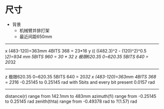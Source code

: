 # 尺寸

* 背景
    - 机械臂并排打架
    - 最近间距650mm

-------------


x (483-120)=363mm       4BITS 368 = 23*16
y (( ((482.3)\^2 - (120)\^2)\^0.5 )*2)=934 mm 5BITS 960 = 30 * 32
z 极限620.35   0~620.35 5BITS 640 = 20*32

-------------------

z 极限620.35   0~620.35       5BITS 640 = 20*32
x (483-120)=363mm           4BITS 368 = 23*16
 -0.25145 to 0.25145 rad with 5bits and every bit present 0.0157 rad

-----------------


distance(r) range from 142.1mm to 483mm
azimuth(fi) range from -0.25145 to 0.25145 rad
zenith(thta) range from -0.49378 rad to ?(1.57) rad